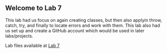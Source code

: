 ## Welcome to Lab 7

This lab had us focus on again creating classes, but then also applyin throw, catch, try, and finally to locate errors and work with them.
This lab also had us set up and create a GitHub account which would be used in later labs/projects.

Lab files available at [Lab 7](https://bassguitarben.github.io/cit281-lab7/lab-07.js)
